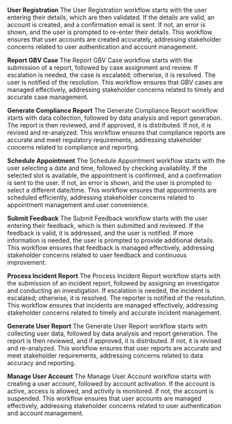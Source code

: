 **User Registration**
The User Registration workflow starts with the user entering their details, which are then validated. If the details are valid, an account is created, and a confirmation email is sent. If not, an error is shown, and the user is prompted to re-enter their details. This workflow ensures that user accounts are created accurately, addressing stakeholder concerns related to user authentication and account management.

**Report GBV Case**
The Report GBV Case workflow starts with the submission of a report, followed by case assignment and review. If escalation is needed, the case is escalated; otherwise, it is resolved. The user is notified of the resolution. This workflow ensures that GBV cases are managed effectively, addressing stakeholder concerns related to timely and accurate case management.

**Generate Compliance Report**
The Generate Compliance Report workflow starts with data collection, followed by data analysis and report generation. The report is then reviewed, and if approved, it is distributed. If not, it is revised and re-analyzed. This workflow ensures that compliance reports are accurate and meet regulatory requirements, addressing stakeholder concerns related to compliance and reporting.

**Schedule Appointment**
The Schedule Appointment workflow starts with the user selecting a date and time, followed by checking availability. If the selected slot is available, the appointment is confirmed, and a confirmation is sent to the user. If not, an error is shown, and the user is prompted to select a different date/time. This workflow ensures that appointments are scheduled efficiently, addressing stakeholder concerns related to appointment management and user convenience.

**Submit Feedback**
The Submit Feedback workflow starts with the user entering their feedback, which is then submitted and reviewed. If the feedback is valid, it is addressed, and the user is notified. If more information is needed, the user is prompted to provide additional details. This workflow ensures that feedback is managed effectively, addressing stakeholder concerns related to user feedback and continuous improvement.

**Process Incident Report**
The Process Incident Report workflow starts with the submission of an incident report, followed by assigning an investigator and conducting an investigation. If escalation is needed, the incident is escalated; otherwise, it is resolved. The reporter is notified of the resolution. This workflow ensures that incidents are managed effectively, addressing stakeholder concerns related to timely and accurate incident management.

**Generate User Report**
The Generate User Report workflow starts with collecting user data, followed by data analysis and report generation. The report is then reviewed, and if approved, it is distributed. If not, it is revised and re-analyzed. This workflow ensures that user reports are accurate and meet stakeholder requirements, addressing concerns related to data accuracy and reporting.

**Manage User Account**
The Manage User Account workflow starts with creating a user account, followed by account activation. If the account is active, access is allowed, and activity is monitored. If not, the account is suspended. This workflow ensures that user accounts are managed effectively, addressing stakeholder concerns related to user authentication and account management.
